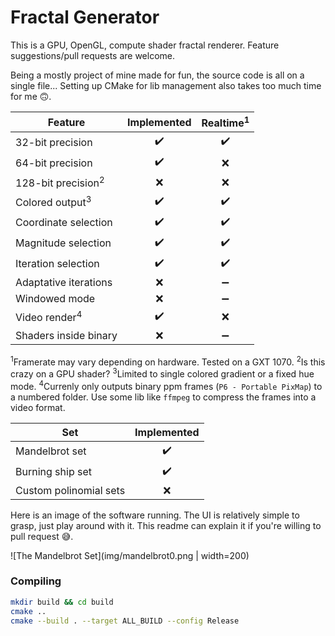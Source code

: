 # Fractal Generator
This is a GPU, OpenGL, compute shader fractal renderer. Feature suggestions/pull requests are welcome.

Being a mostly project of mine made for fun, the source code is all on a single file... Setting up CMake for lib management also takes too much time for me :upside_down_face:.

| Feature | Implemented | Realtime<sup>1</sup> |
|-|:-:|:-:|
| 32-bit precision | :heavy_check_mark: | :heavy_check_mark: |
| 64-bit precision | :heavy_check_mark: | :x: |
| 128-bit precision<sup>2</sup> | :x: | :x: |
| Colored output<sup>3</sup> | :heavy_check_mark: | :heavy_check_mark: |
| Coordinate selection | :heavy_check_mark: | :heavy_check_mark: |
| Magnitude selection | :heavy_check_mark: | :heavy_check_mark: |
| Iteration selection | :heavy_check_mark: | :heavy_check_mark: |
| Adaptative iterations | :x: | :heavy_minus_sign: |
| Windowed mode | :x: | :heavy_minus_sign: |
| Video render<sup>4</sup> | :heavy_check_mark: | :x: |
| Shaders inside binary | :x: | :heavy_minus_sign: |

<sup>1</sup>Framerate may vary depending on hardware. Tested on a GXT 1070.
<sup>2</sup>Is this crazy on a GPU shader?
<sup>3</sup>Limited to single colored gradient or a fixed hue mode.
<sup>4</sup>Currenly only outputs binary ppm frames (`P6 - Portable PixMap`) to a numbered folder. Use some lib like `ffmpeg` to compress the frames into a video format.

| Set | Implemented |
|-|:-:|
| Mandelbrot set | :heavy_check_mark: |
| Burning ship set | :heavy_check_mark: |
| Custom polinomial sets | :x: |

Here is an image of the software running. The UI is relatively simple to grasp, just play around with it. This readme can explain it if you're willing to pull request :sweat_smile:.

![The Mandelbrot Set](img/mandelbrot0.png | width=200)

### Compiling
```bash
mkdir build && cd build
cmake ..
cmake --build . --target ALL_BUILD --config Release
```
